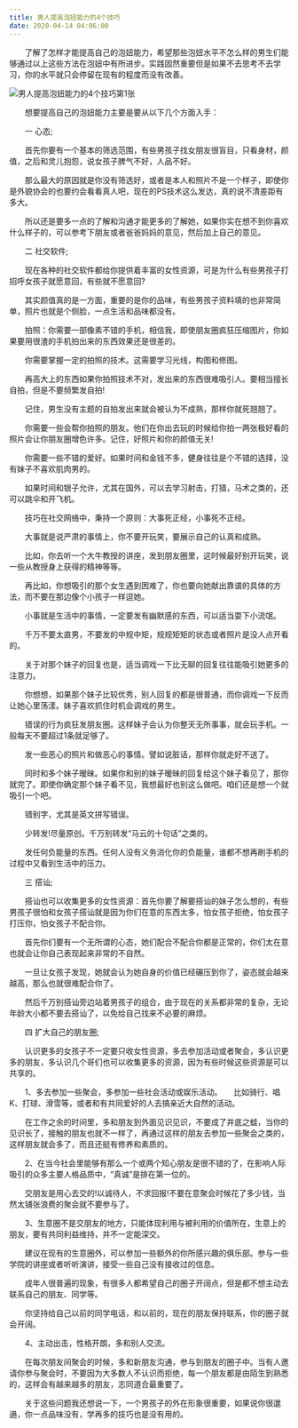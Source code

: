 ```yaml
---
title: 男人提高泡妞能力的4个技巧
date: 2020-04-14 04:06:00
---
```




　　了解了怎样才能提高自己的泡妞能力，希望那些泡妞水平不怎么样的男生们能够通过以上这些方法在泡妞中有所进步。实践固然重要但是如果不去思考不去学习，你的水平就只会停留在现有的程度而没有改善。

![男人提高泡妞能力的4个技巧第1张](/img/d1604438f777d7c5891044e7571f6159.jpg)

　　想要提高自己的泡妞能力主要是要从以下几个方面入手：

　　一 心态;

　　首先你要有一个基本的筛选范围，有些男孩子找女朋友很盲目，只看身材，颜值，之后和灵儿抱怨，说女孩子脾气不好，人品不好。

　　那么最大的原因就是你没有筛选好，或者是本人和照片不是一个样子，即使你是外貌协会的也要约会看看真人吧，现在的PS技术这么发达，真的说不清差距有多大。

　　所以还是要多一点的了解和沟通才能更多的了解她，如果你实在想不到你喜欢什么样子的，可以参考下朋友或者爸爸妈妈的意见，然后加上自己的意见。

　　二 社交软件;

　　现在各种的社交软件都给你提供着丰富的女性资源，可是为什么有些男孩子打招呼女孩子就愿意回，有些就不愿意回?

　　其实颜值真的是一方面，重要的是你的品味，有些男孩子资料填的也非常简单，照片也就是个侧脸，一点生活和品味都没有。

　　拍照：你需要一部像素不错的手机，相信我，即使朋友圈疯狂压缩图片，你如果要用很渣的手机拍出来的东西效果还是很差的。

　　你需要掌握一定的拍照的技术。这需要学习光线，构图和修图。

　　再高大上的东西如果你拍照技术不对，发出来的东西很难吸引人。要相当擅长自拍，但是不要频繁发自拍!

　　记住，男生没有主题的自拍发出来就会被认为不成熟，那样你就死翘翘了。

　　你需要一些会帮你拍照的朋友。他们在你出去玩的时候给你拍一两张极好看的照片会让你朋友圈增色许多。记住，好照片和你的颜值无关!

　　你需要一些不错的爱好。如果时间和金钱不多，健身往往是个不错的选择，没有妹子不喜欢肌肉男的。

　　如果时间和银子允许，尤其在国外，可以去学习射击，打猎，马术之类的，还可以跳伞和开飞机。

　　技巧在社交网络中，秉持一个原则：大事死正经，小事死不正经。

　　大事就是说严肃的事情上，你不要开玩笑，要展示自己的认真和成熟。

　　比如，你去听一个大牛教授的讲座，发到朋友圈里，这时候最好别开玩笑，说一些从教授身上获得的精神等等。

　　再比如，你想吸引的那个女生遇到困难了，你也要向她献出靠谱的具体的方法，而不要在那边像个小孩子一样逗她。

　　小事就是生活中的事情，一定要发有幽默感的东西，可以适当耍下小流氓。

　　千万不要太直男，不要发的中规中矩，规规矩矩的状态或者照片是没人点开看的。

　　关于对那个妹子的回复也是，适当调戏一下比无聊的回复往往能吸引她更多的注意力。

　　你想想，如果那个妹子比较优秀，别人回复的都是很普通，而你调戏一下反而让她心里荡漾。妹子喜欢抓住时机会调戏的男生。

　　错误的行为疯狂发朋友圈。这样妹子会认为你整天无所事事，就会玩手机。一般每天不要超过1条就足够了。

　　发一些恶心的照片和做恶心的事情。譬如说脏话，那样你就走好不送了。

　　同时和多个妹子暧昧。如果你和别的妹子暧昧的回复给这个妹子看见了，那你就完了。即使你确定那个妹子看不见，我想最好也别这么做吧。咱们还是想一个就吸引一个吧。

　　错别字，尤其是英文拼写错误。

　　少转发!尽量原创。千万别转发“马云的十句话”之类的。

　　发任何负能量的东西。任何人没有义务消化你的负能量，谁都不想再刷手机的过程中又看到生活中的压力。

　　三 搭讪;

　　搭讪也可以收集更多的女性资源：首先你要了解要搭讪的妹子怎么想的，有些男孩子很怕和女孩子搭讪就是因为你们在意的东西太多，怕女孩子拒绝，怕女孩子打压你，怕女孩子不配合你。

　　首先你们要有一个无所谓的心态，她们配合不配合你都是正常的，你们太在意也就会让你自己表现起来非常的不自然。

　　一旦让女孩子发现，她就会认为她自身的价值已经碾压到你了，姿态就会越来越高，那么也就很难配合你了。

　　然后千万别搭讪旁边站着男孩子的组合，由于现在的关系都非常的复杂，无论年龄大小都不要去搭讪了，以免给自己找来不必要的麻烦。

　　四 扩大自己的朋友圈;

　　认识更多的女孩子不一定要只收女性资源，多去参加活动或者聚会，多认识更多的朋友，多认识几个哥们也可以收集更多的资源，因为有些时候这些资源是可以共享的。

　　1、多去参加一些聚会，多参加一些社会活动或娱乐活动。　　比如骑行、唱K、打球、滑雪等，或者和有共同爱好的人去搞亲近大自然的活动。

　　在工作之余的时间里，多和朋友到外面见识见识，不要成了井底之蛙，当你的见识长了，接触的朋友也就不一样了，再通过这样的朋友去参加一些聚会之类的，这样朋友就会多了，而且还挺有修养和素质的。

　　2、在当今社会里能够有那么一个或两个知心朋友是很不错的了，在影响人际吸引的众多主要人格品质中，“真诚”是排在第一位的。

　　交朋友是用心去交的!以诚待人，不求回报!不要在意聚会时候花了多少钱，当然太铺张浪费的聚会就不要参与了。

　　3、生意圈不是交朋友的地方，只能体现利用与被利用的价值所在，生意上的朋友，要有共同利益维持，并不一定能深交。

　　建议在现有的生意圈外，可以参加一些额外的你所感兴趣的俱乐部。参与一些学院的讲座或者听听演讲，接受一些自己没有接收过的信息。

　　成年人很普遍的现象，有很多人都希望自己的圈子开阔点，但是都不想主动去联系自己的朋友、同学等。

　　你坚持给自己以前的同学电话，和以前的，现在的朋友保持联系，你的圈子就会开阔。

　　4、主动出击，性格开朗，多和别人交流。

　　在每次朋友间聚会的时候，多和新朋友沟通，参与到朋友的圈子中。当有人邀请你参与聚会时，不要因为大多数人不认识而拒绝，每一个朋友都是由陌生到熟悉的，这样会有越来越多的朋友，志同道合最重要了。

　　关于这些问题我还想说一下，一个男孩子的外在形象很重要，如果说你很邋遢，你一点品味没有，学再多的技巧也是没有用的。